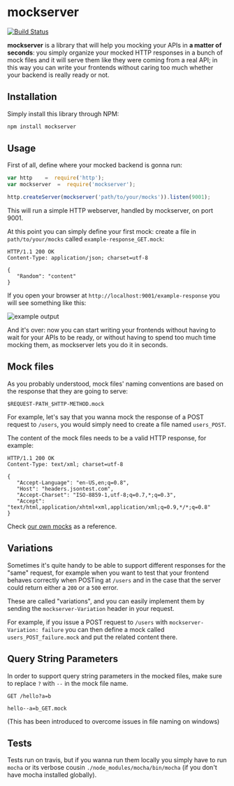 # mockserver

[![Build Status](https://travis-ci.org/namshi/mockserver.svg?branch=master)](https://travis-ci.org/namshi/mockserver)

**mockserver** is a library that will help you mocking your APIs
in **a matter of seconds**: you simply organize your mocked
HTTP responses in a bunch of mock files and it will serve them
like they were coming from a real API; in this way you can
write your frontends without caring too much whether your
backend is really ready or not.

## Installation

Simply install this library through NPM:

``` bash
npm install mockserver
```

## Usage

First of all, define where your mocked backend is gonna run:

``` javascript
var http    =  require('http');
var mockserver  =  require('mockserver');

http.createServer(mockserver('path/to/your/mocks')).listen(9001);
```

This will run a simple HTTP webserver, handled by mockserver, on port
9001.

At this point you can simply define your first mock: create a file in
`path/to/your/mocks` called `example-response_GET.mock`:

```
HTTP/1.1 200 OK
Content-Type: application/json; charset=utf-8

{
   "Random": "content"
}
```

If you open your browser at `http://localhost:9001/example-response`
you will see something like this:

![example output](https://raw.githubusercontent.com/namshi/mockserver/readme/bin/images/example-response.png)

And it's over: now you can start writing your frontends without
having to wait for your APIs to be ready, or without having to spend
too much time mocking them, as mockserver lets you do it in seconds.

## Mock files

As you probably understood, mock files' naming conventions are based
on the response that they are going to serve:

```
$REQUEST-PATH_$HTTP-METHOD.mock
```

For example, let's say that you wanna mock the response of a POST request
to `/users`, you would simply need to create a file named `users_POST`.

The content of the mock files needs to be a valid HTTP response, for example:

```
HTTP/1.1 200 OK
Content-Type: text/xml; charset=utf-8

{
   "Accept-Language": "en-US,en;q=0.8",
   "Host": "headers.jsontest.com",
   "Accept-Charset": "ISO-8859-1,utf-8;q=0.7,*;q=0.3",
   "Accept": "text/html,application/xhtml+xml,application/xml;q=0.9,*/*;q=0.8"
}
```

Check [our own mocks](https://github.com/namshi/mockserver/tree/master/test/mocks) as a reference.

## Variations

Sometimes it's quite handy to be able to support different responses for
the "same" request, for example when you want to test that your frontend
behaves correctly when POSTing at `/users` and in the case that the server
could return either a `200` or a `500` error.

These are called "variations", and you can easily implement them by
sending the `mockserver-Variation` header in your request.

For example, if you issue a POST request to `/users` with `mockserver-Variation: failure`
you can then define a mock called `users_POST_failure.mock` and put the related content
there.

## Query String Parameters

In order to support query string parameters in the mocked files, make sure to replace `?`
with `--` in the mock file name.

```
GET /hello?a=b

hello--a=b_GET.mock
```

(This has been introduced to overcome issues in file naming on windows)

## Tests

Tests run on travis, but if you wanna run them locally you simply
have to run `mocha` or its verbose cousin `./node_modules/mocha/bin/mocha`
(if you don't have mocha installed globally).